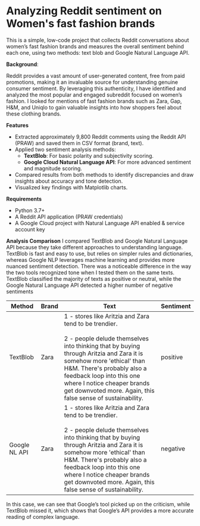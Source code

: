 # Analyzing Reddit sentiment on Women's fast fashion brands

 This is a  simple, low-code project that collects Reddit conversations about women’s fast fashion brands and measures the overall sentiment behind each one, using two methods: text blob and Google Natural Language API.

**Background**:

Reddit provides a vast amount of user-generated content, free from paid promotions, making it an invaluable source for understanding genuine consumer sentiment. By leveraging this authenticity, I have identified and analyzed the most popular and engaged subreddit focused on women’s fashion. I looked for mentions of fast fashion brands such as Zara, Gap, H&M, and Uniqlo to gain valuable insights into how shoppers feel about these clothing brands.


**Features**

- Extracted approximately 9,800 Reddit comments using the Reddit API (PRAW) and saved them in CSV format (brand, text).
- Applied two sentiment analysis methods:
    - **TextBlob**: For basic polarity and subjectivity scoring.
    - **Google Cloud Natural Language API**: For more advanced sentiment and magnitude scoring.
- Compared results from both methods to identify discrepancies and draw insights about accuracy and tone detection.
- Visualized key findings with Matplotlib charts.



**Requirements**

- Python 3.7+    
- A Reddit API application (PRAW credentials)  
- A Google Cloud project with Natural Language API enabled & service account key


**Analysis Comparison**
I compared TextBlob and Google Natural Language API because they take different approaches to understanding language. TextBlob is fast and easy to use, but relies on simpler rules and dictionaries, whereas Google NLP leverages machine learning and provides more nuanced sentiment detection.
There was a noticeable difference in the way the two tools recognized tone when I tested them on the same texts. TextBlob classified the majority of texts as positive or neutral, while the Google Natural Language API detected a higher number of negative sentiments

| Method         | Brand | Text                                                                                                                                                                                                                                                                              | Sentiment |
|----------------|-------|-----------------------------------------------------------------------------------------------------------------------------------------------------------------------------------------------------------------------------------------------------------------------------------|-----------|
| TextBlob       | Zara  | 1 - stores like Aritzia and Zara tend to be trendier.<br><br>2 - people delude themselves into thinking that by buying through Aritzia and Zara it is somehow more 'ethical' than H&M. There's probably also a feedback loop into this one where I notice cheaper brands get downvoted more. Again, this false sense of sustainability. | positive  |
| Google NL API  | Zara  | 1 - stores like Aritzia and Zara tend to be trendier.<br><br>2 - people delude themselves into thinking that by buying through Aritzia and Zara it is somehow more 'ethical' than H&M. There's probably also a feedback loop into this one where I notice cheaper brands get downvoted more. Again, this false sense of sustainability. | negative  |<br>



In this case, we can see that Google’s tool picked up on the criticism, while TextBlob missed it, which shows that Google’s API provides a more accurate reading of complex language.

